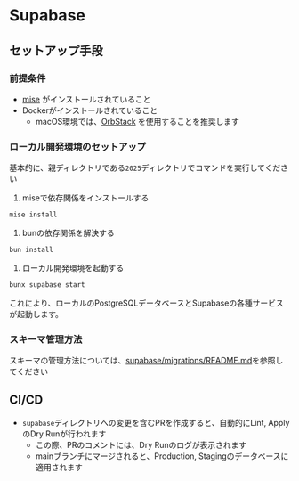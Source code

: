 # Supabase

## セットアップ手段

### 前提条件

- [mise](https://mise.jdx.dev/) がインストールされていること
- Dockerがインストールされていること
  - macOS環境では、[OrbStack](https://orbstack.dev/) を使用することを推奨します

### ローカル開発環境のセットアップ

基本的に、親ディレクトリである`2025`ディレクトリでコマンドを実行してください

1. miseで依存関係をインストールする

```bash
mise install
```

1. bunの依存関係を解決する

```bash
bun install
```

1. ローカル開発環境を起動する

```bash
bunx supabase start
```

これにより、ローカルのPostgreSQLデータベースとSupabaseの各種サービスが起動します。

### スキーマ管理方法

スキーマの管理方法については、[supabase/migrations/README.md](migrations/README.md)を参照してください


## CI/CD

- `supabase`ディレクトリへの変更を含むPRを作成すると、自動的にLint, ApplyのDry Runが行われます
  - この際、PRのコメントには、Dry Runのログが表示されます
  - mainブランチにマージされると、Production, Stagingのデータベースに適用されます
